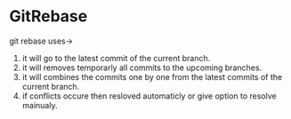 # GitRebase
git rebase uses->
1)  it will go to the latest commit of the current branch.
2)  it will removes temporarly all commits to the upcoming branches.
3)  it will combines the commits one by one from the latest commits of the current branch.
4)  if conflicts occure then resloved automaticly or give option to resolve mainualy.
